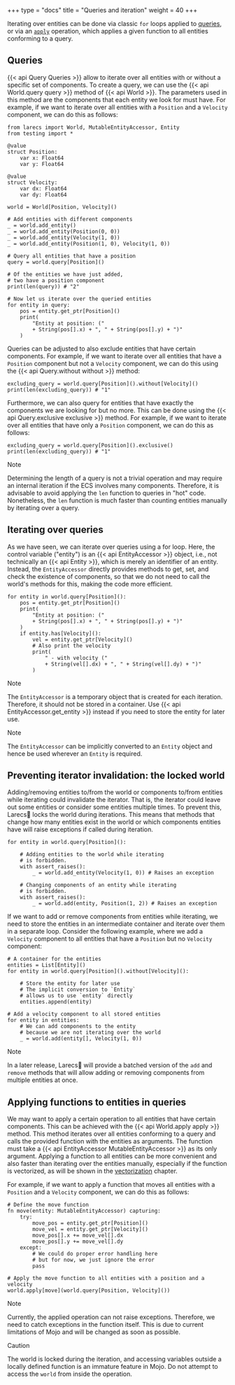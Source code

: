 +++
type = "docs"
title = "Queries and iteration"
weight = 40
+++

Iterating over entities can be done via 
classic `for` loops applied to [queries](#queries),
or via an [`apply`](#applying-functions-to-entities-in-queries) 
operation, which applies a given function to all entities 
conforming to a query.

## Queries

{{< api Query Queries >}} allow to iterate over all 
entities with or without a specific 
set of components. To create a query, we can use 
the {{< api World.query query >}} method of 
{{< api World >}}. The parameters used in this method are the components
that each entity we look for must have. For example, if we want to
iterate over all entities with a `Position` and a `Velocity` component,
we can do this as follows:

```mojo {doctest="guide_queries_iteration" global=true hide=true}
from larecs import World, MutableEntityAccessor, Entity
from testing import *

@value
struct Position:
    var x: Float64
    var y: Float64

@value
struct Velocity:
    var dx: Float64
    var dy: Float64
```

```mojo {doctest="guide_queries_iteration" hide=true}
world = World[Position, Velocity]()
```

```mojo {doctest="guide_queries_iteration"}
# Add entities with different components
_ = world.add_entity()
_ = world.add_entity(Position(0, 0))
_ = world.add_entity(Velocity(1, 0))
_ = world.add_entity(Position(1, 0), Velocity(1, 0))

# Query all entities that have a position
query = world.query[Position]()

# Of the entities we have just added,
# two have a position component
print(len(query)) # "2"

# Now let us iterate over the queried entities
for entity in query:
    pos = entity.get_ptr[Position]()
    print(
        "Entity at position: (" 
        + String(pos[].x) + ", " + String(pos[].y) + ")"
    )
```

Queries can be adjusted to also exclude entities that have
certain components. For example, if we want to iterate
over all entities that have a `Position` component
but not a `Velocity` component, we can do this 
using the {{< api Query.without without >}} method:

```mojo {doctest="guide_queries_iteration"}
excluding_query = world.query[Position]().without[Velocity]()
print(len(excluding_query)) # "1"
```

Furthermore, we can also query for entities that have
exactly the components we are looking for but no more.
This can be done using the {{< api Query.exclusive exclusive >}} 
method. For example, if we want to iterate
over all entities that have only a `Position` component,
we can do this as follows:

```mojo {doctest="guide_queries_iteration"}
excluding_query = world.query[Position]().exclusive()
print(len(excluding_query)) # "1"
```

> [!Note] 
> Determining the length of a query is not a trivial operation
> and may require an internal iteration if the ECS involves many components.
> Therefore, it is advisable to avoid applying the `len` function
> to queries in "hot" code. Nonetheless, the `len` function
> is much faster than counting entities manually by iterating over a query.

## Iterating over queries

As we have seen, we can iterate over queries using a for loop.
Here, the control variable ("entity") is an {{< api EntityAccessor >}} 
object, i.e., not technically an {{< api Entity >}}, which is
merely an identifier of an entity. Instead, the `EntityAccessor`
directly provides methods to get, set, and check the existence
of components, so that we do not need to call the world's 
methods for this, making the code more efficient. 

```mojo {doctest="guide_queries_iteration"}
for entity in world.query[Position]():
    pos = entity.get_ptr[Position]()
    print(
        "Entity at position: (" 
        + String(pos[].x) + ", " + String(pos[].y) + ")"
    )
    if entity.has[Velocity]():
        vel = entity.get_ptr[Velocity]()
        # Also print the velocity
        print(
            " - with velocity (" 
            + String(vel[].dx) + ", " + String(vel[].dy) + ")"
        )
```

> [!Note] 
> The `EntityAccessor` is a temporary object that is
> created for each iteration. Therefore, it should not be
> stored in a container. Use {{< api EntityAccessor.get_entity >}} 
> instead if you need to store the entity for later use.

> [!Note]
> The `EntityAccessor` can be implicitly
> converted to an `Entity` object and hence be used
> wherever an `Entity` is required.

## Preventing iterator invalidation: the locked world

Adding/removing entities to/from the world 
or components to/from entities
while iterating could invalidate the iterator. That is, 
the iterator could leave out some entities or consider
some entities multiple times. 
To prevent this, Larecs🌲 locks the world during iterations. 
This means that methods that change how many entities
exist in the world or which components entities have
will raise exceptions if called during iteration.

```mojo {doctest="guide_queries_iteration"}
for entity in world.query[Position]():

    # Adding entities to the world while iterating
    # is forbidden.
    with assert_raises():
        _ = world.add_entity(Velocity(1, 0)) # Raises an exception
    
    # Changing components of an entity while iterating
    # is forbidden.
    with assert_raises():
        _ = world.add(entity, Position(1, 2)) # Raises an exception
```

If we want to add or remove components from entities while iterating,
we need to store the entities in an intermediate 
container and iterate over them in
a separate loop. Consider the following example, where we
add a `Velocity` component to all entities that have a `Position`
but no `Velocity` component:

```mojo {doctest="guide_queries_iteration"}
# A container for the entities
entities = List[Entity]()
for entity in world.query[Position]().without[Velocity]():
    
    # Store the entity for later use
    # The implicit conversion to `Entity` 
    # allows us to use `entity` directly
    entities.append(entity)

# Add a velocity component to all stored entities
for entity in entities:
    # We can add components to the entity
    # because we are not iterating over the world
    _ = world.add(entity[], Velocity(1, 0))
```

> [!Note]
> In a later release, Larecs🌲 will provide
> a batched version of the `add` and `remove` methods
> that will allow adding or removing components
> from multiple entities at once.


## Applying functions to entities in queries

We may want to apply a certain operation to all entities
that have certain components. This can be achieved with 
the {{< api World.apply apply >}} method. This method
iterates over all entities conforming to a query and
calls the provided function with the entities as arguments.
The function must take a {{< api EntityAccessor MutableEntityAccessor >}} 
as its only argument. Applying a function to all entities
can be more convenient and also faster than iterating over the entities
manually, especially if the function is vectorized, as will be shown
in the [vectorization](../vectorization) chapter.

For example, if we want to apply a function that moves all entities
with a `Position` and a `Velocity` component, we can do this as follows:

```mojo {doctest="guide_queries_iteration"}
# Define the move function
fn move(entity: MutableEntityAccessor) capturing:
    try:
        move_pos = entity.get_ptr[Position]()
        move_vel = entity.get_ptr[Velocity]()
        move_pos[].x += move_vel[].dx
        move_pos[].y += move_vel[].dy
    except:
        # We could do proper error handling here
        # but for now, we just ignore the error
        pass

# Apply the move function to all entities with a position and a velocity
world.apply[move](world.query[Position, Velocity]())
```

> [!Note] 
> Currently, the applied operation can not raise exceptions.
> Therefore, we need to catch exceptions in the function
> itself. This is due to current limitations of Mojo and
> will be changed as soon as possible.

> [!Caution]
> The world is locked during the iteration, and 
> accessing variables outside a locally defined
> function is an immature feature in Mojo. Do not
> attempt to access the `world` from inside the operation.
